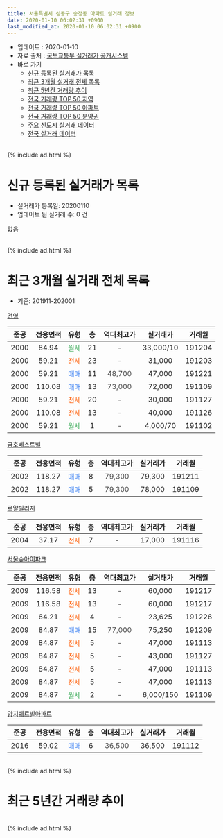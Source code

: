 ```yaml
---
title: 서울특별시 성동구 송정동 아파트 실거래 정보
date: 2020-01-10 06:02:31 +0900
last_modified_at: 2020-01-10 06:02:31 +0900
---
```


* 업데이트 : 2020-01-10
* 자료 출처 : [국토교통부 실거래가 공개시스템](http://rt.molit.go.kr)
* 바로 가기
    * [신규 등록된 실거래가 목록](#신규-등록된-실거래가-목록)
    * [최근 3개월 실거래 전체 목록](#최근-3개월-실거래-전체-목록)
    * [최근 5년간 거래량 추이](#최근-5년간-거래량-추이)
    * [전국 거래량 TOP 50 지역](https://inasie.github.io/apt-trade-info/최근-3개월-전국에서-가장-거래가-많이-발생한-지역)
    * [전국 거래량 TOP 50 아파트](https://inasie.github.io/apt-trade-info/최근-3개월-전국에서-가장-거래가-많이-발생한-아파트)
    * [전국 거래량 TOP 50 분양권](https://inasie.github.io/apt-trade-info/최근-3개월-전국에서-가장-거래가-많이-발생한-분양권)
    * [주요 신도시 실거래 데이터](https://inasie.github.io/apt-trade-info/주요-신도시)
    * [전국 실거래 데이터](https://inasie.github.io/apt-trade-info/전국)
<br>
{% include ad.html %}
<br>

# 신규 등록된 실거래가 목록
* 실거래가 등록일: 20200110
* 업데이트 된 실거래 수: 0 건

없음

<br>
{% include ad.html %}
<br>

# 최근 3개월 실거래 전체 목록
* 기준: 201911-202001


[건영](https://search.naver.com/search.naver?query=%EC%84%9C%EC%9A%B8%ED%8A%B9%EB%B3%84%EC%8B%9C+%EC%84%B1%EB%8F%99%EA%B5%AC+%EC%86%A1%EC%A0%95%EB%8F%99+%EA%B1%B4%EC%98%81)

|준공|전용면적|유형|층|역대최고가|실거래가|거래월|
|:---:|:---:|:---:|:---:|:---:|:---:|:---:|
|2000|84.94|<span style="color:#34a853">월세</span>|21|<span style="color:#444444">-</span>|33,000/10|191204|
|2000|59.21|<span style="color:#ff5a00">전세</span>|23|<span style="color:#444444">-</span>|31,000|191203|
|2000|59.21|<span style="color:#4285f3">매매</span>|11|<span style="color:#444444">48,700</span>|47,000|191221|
|2000|110.08|<span style="color:#4285f3">매매</span>|13|<span style="color:#444444">73,000</span>|72,000|191109|
|2000|59.21|<span style="color:#ff5a00">전세</span>|20|<span style="color:#444444">-</span>|30,000|191127|
|2000|110.08|<span style="color:#ff5a00">전세</span>|13|<span style="color:#444444">-</span>|40,000|191126|
|2000|59.21|<span style="color:#34a853">월세</span>|1|<span style="color:#444444">-</span>|4,000/70|191102|

[금호베스트빌](https://search.naver.com/search.naver?query=%EC%84%9C%EC%9A%B8%ED%8A%B9%EB%B3%84%EC%8B%9C+%EC%84%B1%EB%8F%99%EA%B5%AC+%EC%86%A1%EC%A0%95%EB%8F%99+%EA%B8%88%ED%98%B8%EB%B2%A0%EC%8A%A4%ED%8A%B8%EB%B9%8C)

|준공|전용면적|유형|층|역대최고가|실거래가|거래월|
|:---:|:---:|:---:|:---:|:---:|:---:|:---:|
|2002|118.27|<span style="color:#4285f3">매매</span>|8|<span style="color:#444444">79,300</span>|79,300|191211|
|2002|118.27|<span style="color:#4285f3">매매</span>|5|<span style="color:#444444">79,300</span>|78,000|191109|

[로얄빌리지](https://search.naver.com/search.naver?query=%EC%84%9C%EC%9A%B8%ED%8A%B9%EB%B3%84%EC%8B%9C+%EC%84%B1%EB%8F%99%EA%B5%AC+%EC%86%A1%EC%A0%95%EB%8F%99+%EB%A1%9C%EC%96%84%EB%B9%8C%EB%A6%AC%EC%A7%80)

|준공|전용면적|유형|층|역대최고가|실거래가|거래월|
|:---:|:---:|:---:|:---:|:---:|:---:|:---:|
|2004|37.17|<span style="color:#ff5a00">전세</span>|7|<span style="color:#444444">-</span>|17,000|191116|

[서울숲아이파크](https://search.naver.com/search.naver?query=%EC%84%9C%EC%9A%B8%ED%8A%B9%EB%B3%84%EC%8B%9C+%EC%84%B1%EB%8F%99%EA%B5%AC+%EC%86%A1%EC%A0%95%EB%8F%99+%EC%84%9C%EC%9A%B8%EC%88%B2%EC%95%84%EC%9D%B4%ED%8C%8C%ED%81%AC)

|준공|전용면적|유형|층|역대최고가|실거래가|거래월|
|:---:|:---:|:---:|:---:|:---:|:---:|:---:|
|2009|116.58|<span style="color:#ff5a00">전세</span>|13|<span style="color:#444444">-</span>|60,000|191217|
|2009|116.58|<span style="color:#ff5a00">전세</span>|13|<span style="color:#444444">-</span>|60,000|191217|
|2009|64.21|<span style="color:#ff5a00">전세</span>|4|<span style="color:#444444">-</span>|23,625|191226|
|2009|84.87|<span style="color:#4285f3">매매</span>|15|<span style="color:#444444">77,000</span>|75,250|191209|
|2009|84.87|<span style="color:#ff5a00">전세</span>|5|<span style="color:#444444">-</span>|47,000|191113|
|2009|84.87|<span style="color:#ff5a00">전세</span>|5|<span style="color:#444444">-</span>|43,000|191127|
|2009|84.87|<span style="color:#ff5a00">전세</span>|5|<span style="color:#444444">-</span>|47,000|191113|
|2009|84.87|<span style="color:#ff5a00">전세</span>|5|<span style="color:#444444">-</span>|47,000|191113|
|2009|84.87|<span style="color:#34a853">월세</span>|2|<span style="color:#444444">-</span>|6,000/150|191109|

[양지쉐르빌아파트](https://search.naver.com/search.naver?query=%EC%84%9C%EC%9A%B8%ED%8A%B9%EB%B3%84%EC%8B%9C+%EC%84%B1%EB%8F%99%EA%B5%AC+%EC%86%A1%EC%A0%95%EB%8F%99+%EC%96%91%EC%A7%80%EC%89%90%EB%A5%B4%EB%B9%8C%EC%95%84%ED%8C%8C%ED%8A%B8)

|준공|전용면적|유형|층|역대최고가|실거래가|거래월|
|:---:|:---:|:---:|:---:|:---:|:---:|:---:|
|2016|59.02|<span style="color:#4285f3">매매</span>|6|<span style="color:#444444">36,500</span>|36,500|191112|


<br>
{% include ad.html %}
<br>

# 최근 5년간 거래량 추이


<div style="width:100%;">
    <canvas id="deal_progress" height="200"></canvas>
</div>

<script>
new Chart(document.getElementById("deal_progress"), {
    type: 'line',
    data: {
        labels: ['201501','201502','201503','201504','201505','201506','201507','201508','201509','201510','201511','201512','201601','201602','201603','201604','201605','201606','201607','201608','201609','201610','201611','201612','201701','201702','201703','201704','201705','201706','201707','201708','201709','201710','201711','201712','201801','201802','201803','201804','201805','201806','201807','201808','201809','201810','201811','201812','201901','201902','201903','201904','201905','201906','201907','201908','201909','201910','201911','201912','202001'],
        datasets: [{
            label: '매매',
            pointRadius: 1,
            data: [6, 3, 13, 6, 3, 8, 10, 7, 7, 8, 7, 4, 4, 3, 7, 4, 4, 5, 7, 7, 9, 4, 9, 7, 4, 3, 5, 5, 7, 8, 11, 1, 3, 6, 5, 8, 6, 5, 4, 2, 4, 6, 2, 6, 1, 5, 4, 0, 3, 0, 3, 0, 6, 2, 7, 7, 5, 2, 3, 3, 0],
            borderColor: "rgba(255, 201, 14, 1)",
            backgroundColor: "rgba(255, 201, 14, 0.5)",
            fill: false,
            lineTension: 0
        },{
            label: '전월세',
            pointRadius: 1,
            data: [13, 5, 7, 4, 6, 5, 5, 3, 7, 6, 9, 5, 2, 2, 2, 4, 5, 3, 3, 8, 6, 2, 7, 9, 4, 6, 4, 4, 2, 3, 5, 3, 10, 1, 6, 7, 5, 2, 3, 2, 6, 5, 4, 2, 0, 3, 2, 3, 11, 6, 11, 3, 2, 5, 3, 5, 2, 1, 9, 5, 0],
            borderColor: "rgba(0, 141, 185, 1)",
            backgroundColor: "rgba(0, 141, 185, 0.5)",
            fill: false,
            lineTension: 0
        }
        ]
    },
    options: {
        responsive: true,
        title: {
            display: false
        },
        tooltips: {
            mode: 'index',
            intersect: false
        },
        hover: {
            mode: 'nearest',
            intersect: true
        },
        scales: {
            xAxes: [{
                display: true,
                scaleLabel: {
                    display: true,
                    labelString: '년/월'
                }
            }],
            yAxes: [{
                display: true,
                ticks: {
                    suggestedMin: 0,
                },
                scaleLabel: {
                    display: true,
                    labelString: '실거래 수'
                }
            }]
        }
    }
});

</script>


<br>
{% include ad.html %}
<br>

